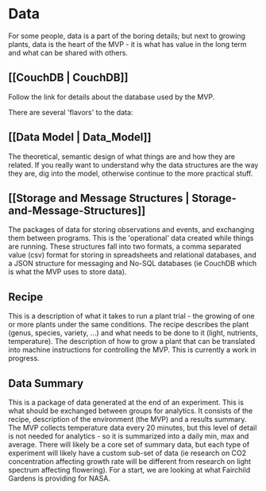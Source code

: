 # Data
For some people, data is a part of the boring details; but next to growing plants, data is the heart of the MVP - it is what has value in the long term and what can be shared with others.

## [[CouchDB | CouchDB]]

Follow the link for details about the database used by the MVP.

There are several 'flavors' to the data:
## [[Data Model | Data_Model]]
The theoretical, semantic design of what things are and how they are related.  If you really want to understand why the data structures are the way they are, dig into the model, otherwise continue to the more practical stuff.

## [[Storage and Message Structures | Storage-and-Message-Structures]]
The packages of data for storing observations and events, and exchanging them between programs.  This is the 'operational' data created while things are running.  These structures fall into two formats, a comma separated value (csv) format for storing in spreadsheets and relational databases, and a JSON structure for messaging and No-SQL databases (ie CouchDB which is what the MVP uses to store data).

## Recipe
This is a description of what it takes to run a plant trial - the growing of one or more plants under the same conditions.  The recipe describes the plant (genus, species, variety, ...) and what needs to be done to it (light, nutrients, temperature).  The description of how to grow a plant that can be translated into machine instructions for controlling the MVP.  This is currently a work in progress.

## Data Summary
This is a package of data generated at the end of an experiment.  This is what should be exchanged between groups for analytics.  It consists of the recipe, description of the environment (the MVP) and a results summary.  The MVP collects temperature data every 20 minutes, but this level of detail is not needed for analytics - so it is summarized into a daily min, max and average.  There will likely be a core set of summary data, but each type of experiment will likely have a custom sub-set of data (ie research on CO2 concentration affecting growth rate will be different from research on light spectrum affecting flowering).  For a start, we are looking at what Fairchild Gardens is providing for NASA. 

